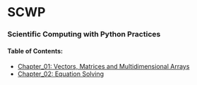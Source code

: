 # SCWP
### Scientific Computing with Python Practices

#### Table of Contents:
* [Chapter_01: Vectors, Matrices and Multidimensional Arrays](src/Chapter_01.ipynb)
* [Chapter_02: Equation Solving](src/Chapter_02.ipynb)

